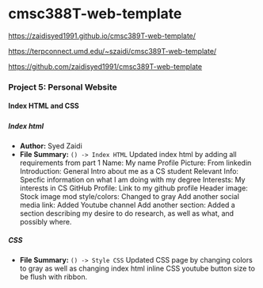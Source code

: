 # cmsc388T-web-template
https://zaidisyed1991.github.io/cmsc389T-web-template/ 

https://terpconnect.umd.edu/~szaidi/cmsc389T-web-template/

https://github.com/zaidisyed1991/cmsc389T-web-template

### Project 5: Personal Website
#### Index HTML and CSS
#####

##### Index html
- **Author:** Syed Zaidi
- **File Summary:** `() -> Index HTML`
Updated index html by adding all requirements from part 1 
Name: My name 
Profile Picture: From linkedin
Introduction: General Intro about me as a CS student
Relevant Info: Specfic information on what I am doing with my degree
Interests: My interests in CS
GitHub Profile: Link to my github profile
Header image: Stock image
mod style/colors: Changed to gray
Add another social media link: Added Youtube channel
Add another section: Added a section describing my desire to do research, as well as what, and possibly where.
##### CSS
- **File Summary:** `() -> Style CSS`
Updated CSS page by changing colors to gray as well as changing index html inline CSS youtube button size to be flush with ribbon.
